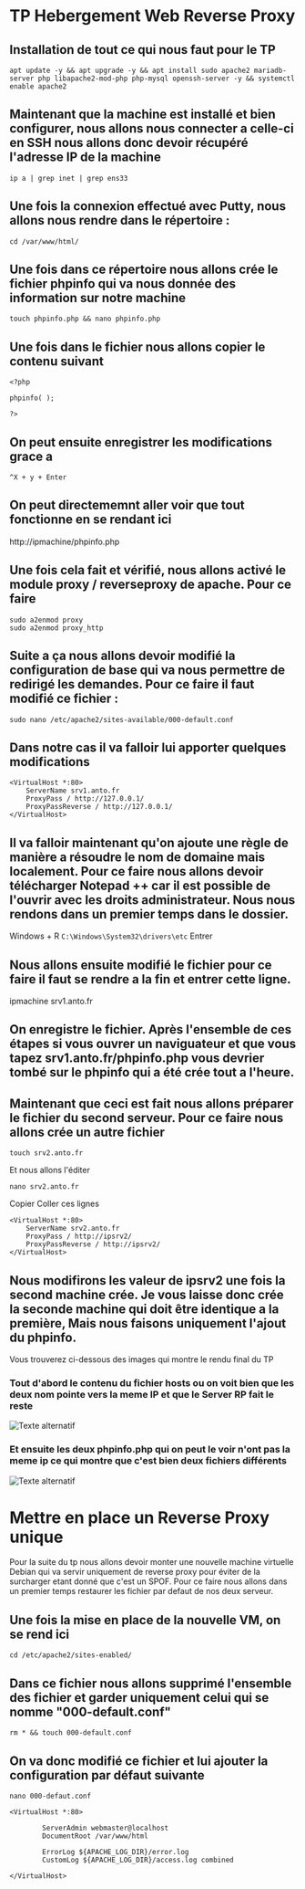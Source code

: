 # TP Hebergement Web Reverse Proxy

## Installation de tout ce qui nous faut pour le TP

```apt update -y && apt upgrade -y && apt install sudo apache2 mariadb-server php libapache2-mod-php php-mysql openssh-server -y && systemctl enable apache2```

## Maintenant que la machine est installé et bien configurer, nous allons nous connecter a celle-ci en SSH nous allons donc devoir récupéré l'adresse IP de la machine

```ip a | grep inet | grep ens33```

## Une fois la connexion effectué avec Putty, nous allons nous rendre dans le répertoire :

```cd /var/www/html/```

## Une fois dans ce répertoire nous allons crée le fichier phpinfo qui va nous donnée des information sur notre machine

```touch phpinfo.php && nano phpinfo.php```

## Une fois dans le fichier nous allons copier le contenu suivant
```
<?php

phpinfo( );

?>
```
## On peut ensuite enregistrer les modifications grace a 

```^X + y + Enter```

## On peut directememnt aller voir que tout fonctionne en se rendant ici 

http://ipmachine/phpinfo.php

## Une fois cela fait et vérifié, nous allons activé le module proxy / reverseproxy de apache. Pour ce faire 
```
sudo a2enmod proxy
sudo a2enmod proxy_http
```
## Suite a ça nous allons devoir modifié la configuration de base qui va nous permettre de redirigé les demandes. Pour ce faire il faut modifié ce fichier : 

```sudo nano /etc/apache2/sites-available/000-default.conf```

## Dans notre cas il va falloir lui apporter quelques modifications

```
<VirtualHost *:80>
    ServerName srv1.anto.fr
    ProxyPass / http://127.0.0.1/
    ProxyPassReverse / http://127.0.0.1/
</VirtualHost>
```

## Il va falloir maintenant qu'on ajoute une règle de manière a résoudre le nom de domaine mais localement. Pour ce faire nous allons devoir télécharger Notepad ++ car il est possible de l'ouvrir avec les droits administrateur. Nous nous rendons dans un premier temps dans le dossier.

Windows + R 
```C:\Windows\System32\drivers\etc```
Entrer

## Nous allons ensuite modifié le fichier pour ce faire il faut se rendre a la fin et entrer cette ligne.

ipmachine srv1.anto.fr

## On enregistre le fichier. Après l'ensemble de ces étapes si vous ouvrer un naviguateur et que vous tapez srv1.anto.fr/phpinfo.php vous devrier tombé sur le phpinfo qui a été crée tout a l'heure.

## Maintenant que ceci est fait nous allons préparer le fichier du second serveur. Pour ce faire nous allons crée un autre fichier

```touch srv2.anto.fr```

Et nous allons l'éditer

```nano srv2.anto.fr```

Copier Coller ces lignes
```
<VirtualHost *:80>
    ServerName srv2.anto.fr
    ProxyPass / http://ipsrv2/
    ProxyPassReverse / http://ipsrv2/
</VirtualHost>
```
## Nous modifirons les valeur de ipsrv2 une fois la second machine crée. Je vous laisse donc crée la seconde machine qui doit être identique a la première, Mais nous faisons uniquement l'ajout du phpinfo.

Vous trouverez ci-dessous des images qui montre le rendu final du TP

### Tout d'abord le contenu du fichier hosts ou on voit bien que les deux nom pointe vers la meme IP et que le Server RP fait le reste
![Texte alternatif](/hosts.png "Titre de l'image")

### Et ensuite les deux phpinfo.php qui on peut le voir n'ont pas la meme ip ce qui montre que c'est bien deux fichiers différents
![Texte alternatif](/Vérifphpinfo.png "Titre de l'image")

# Mettre en place un Reverse Proxy unique

Pour la suite du tp nous allons devoir monter une nouvelle machine virtuelle Debian qui va servir uniquement de reverse proxy pour éviter de la surcharger etant donné que c'est un SPOF. Pour ce faire nous allons dans un premier temps restaurer les fichier par defaut de nos deux serveur. 

## Une fois la mise en place de la nouvelle VM, on se rend ici

```cd /etc/apache2/sites-enabled/```

## Dans ce fichier nous allons supprimé l'ensemble des fichier et garder uniquement celui qui se nomme "000-default.conf"

```rm * && touch 000-default.conf```

## On va donc modifié ce fichier et lui ajouter la configuration par défaut suivante

```nano 000-defaut.conf```

```
<VirtualHost *:80>

        ServerAdmin webmaster@localhost
        DocumentRoot /var/www/html

        ErrorLog ${APACHE_LOG_DIR}/error.log
        CustomLog ${APACHE_LOG_DIR}/access.log combined

</VirtualHost>

```



















